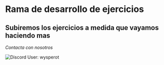 # Rama de desarrollo de ejercicios

## Subiremos los ejercicios a medida que vayamos haciendo mas

_Contacta con nosotros_

![Discord](https://img.shields.io/badge/Discord-%235865F2.svg?style=for-the-badge&logo=discord&logoColor=white)[](https://discordapp.com/users/308555971377233921) User: wysperot
